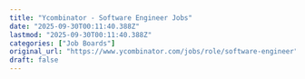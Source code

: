 ```yaml
---
title: "Ycombinator - Software Engineer Jobs"
date: "2025-09-30T00:11:40.388Z"
lastmod: "2025-09-30T00:11:40.388Z"
categories: ["Job Boards"]
original_url: "https://www.ycombinator.com/jobs/role/software-engineer"
draft: false
---
```

